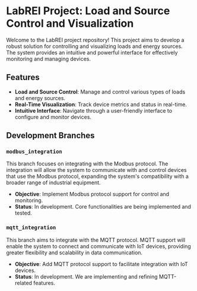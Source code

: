 # LabREI Project: Load and Source Control and Visualization

Welcome to the LabREI project repository! This project aims to develop a robust solution for controlling and visualizing loads and energy sources. The system provides an intuitive and powerful interface for effectively monitoring and managing devices.

## Features

- **Load and Source Control**: Manage and control various types of loads and energy sources.
- **Real-Time Visualization**: Track device metrics and status in real-time.
- **Intuitive Interface**: Navigate through a user-friendly interface to configure and monitor devices.

## Development Branches

### `modbus_integration`

This branch focuses on integrating with the Modbus protocol. The integration will allow the system to communicate with and control devices that use the Modbus protocol, expanding the system's compatibility with a broader range of industrial equipment.

- **Objective**: Implement Modbus protocol support for control and monitoring.
- **Status**: In development. Core functionalities are being implemented and tested.

### `mqtt_integration`

This branch aims to integrate with the MQTT protocol. MQTT support will enable the system to connect and communicate with IoT devices, providing greater flexibility and scalability in data communication.

- **Objective**: Add MQTT protocol support to facilitate integration with IoT devices.
- **Status**: In development. We are implementing and refining MQTT-related features.




